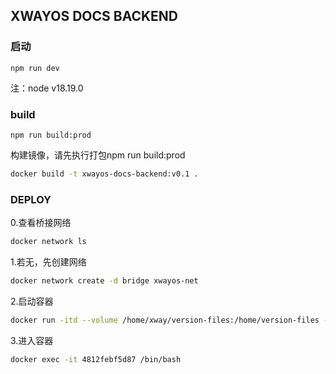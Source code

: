 ## XWAYOS DOCS BACKEND

### 启动

```
npm run dev
```

注：node v18.19.0

### build

```
npm run build:prod
```
构建镜像，请先执行打包npm run build:prod

```bash
docker build -t xwayos-docs-backend:v0.1 .
```

### DEPLOY

0.查看桥接网络

```bash
docker network ls
```

1.若无，先创建网络

```bash
docker network create -d bridge xwayos-net
```

2.启动容器

```bash
docker run -itd --volume /home/xway/version-files:/home/version-files --name xwayos-docs-backend --restart=always --network xwayos-net -p 9042:9040 -d xwayos-docs-backend:v0.2
```

3.进入容器

```bash
docker exec -it 4812febf5d87 /bin/bash
```